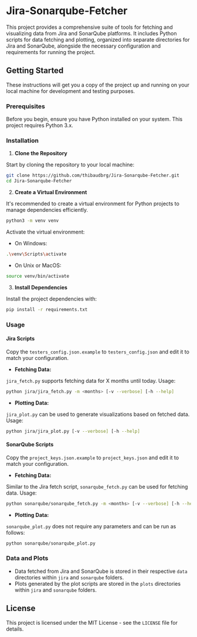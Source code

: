# Jira-Sonarqube-Fetcher

This project provides a comprehensive suite of tools for fetching and visualizing data from Jira and SonarQube platforms. It includes Python scripts for data fetching and plotting, organized into separate directories for Jira and SonarQube, alongside the necessary configuration and requirements for running the project.
## Getting Started

These instructions will get you a copy of the project up and running on your local machine for development and testing purposes.
### Prerequisites

Before you begin, ensure you have Python installed on your system. This project requires Python 3.x.
### Installation 
1. **Clone the Repository** 

Start by cloning the repository to your local machine:

```bash
git clone https://github.com/thibaudbrg/Jira-Sonarqube-Fetcher.git
cd Jira-Sonarqube-Fetcher
``` 
2. **Create a Virtual Environment** 

It's recommended to create a virtual environment for Python projects to manage dependencies efficiently.

```bash
python3 -m venv venv
```



Activate the virtual environment: 
- On Windows:

```bash
.\venv\Scripts\activate
``` 
- On Unix or MacOS:

```bash
source venv/bin/activate
``` 
3. **Install Dependencies** 

Install the project dependencies with:

```bash
pip install -r requirements.txt
``` 
### Usage
#### Jira Scripts 
Copy the `testers_config.json.example` to `testers_config.json` and edit it to match your configuration.
- **Fetching Data:** 

`jira_fetch.py` supports fetching data for X months until today. Usage:

```bash
python jira/jira_fetch.py -m <months> [-v --verbose] [-h --help]
``` 
- **Plotting Data:** 

`jira_plot.py` can be used to generate visualizations based on fetched data. Usage:

```bash
python jira/jira_plot.py [-v --verbose] [-h --help]
```
#### SonarQube Scripts 
Copy the `project_keys.json.example` to `project_keys.json` and edit it to match your configuration.
- **Fetching Data:** 

Similar to the Jira fetch script, `sonarqube_fetch.py` can be used for fetching data. Usage:

```bash
python sonarqube/sonarqube_fetch.py -m <months> [-v --verbose] [-h --help]
``` 
- **Plotting Data:** 

`sonarqube_plot.py` does not require any parameters and can be run as follows:

```bash
python sonarqube/sonarqube_plot.py
```
### Data and Plots 
- Data fetched from Jira and SonarQube is stored in their respective `data` directories within `jira` and `sonarqube` folders. 
- Plots generated by the plot scripts are stored in the `plots` directories within `jira` and `sonarqube` folders.
## License

This project is licensed under the MIT License - see the `LICENSE` file for details.